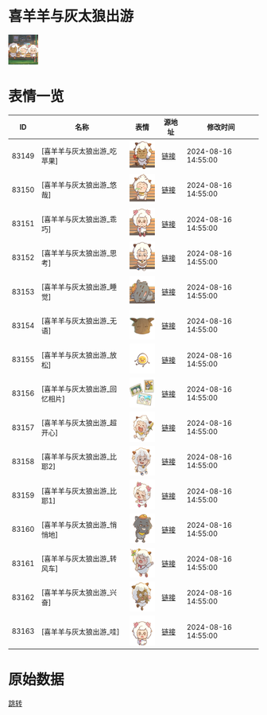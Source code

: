 # 喜羊羊与灰太狼出游

<img src="./cover.png" height="60" alt="cover" />

# 表情一览

|ID|名称|表情|源地址|修改时间|
|----|----|----|----|----|
|83149|[喜羊羊与灰太狼出游_吃苹果]|<img src="./pic/083149_%5B喜羊羊与灰太狼出游_吃苹果%5D.png" height="60" alt="吃苹果"/>|[链接](https://i0.hdslb.com/bfs/garb/5d7a3becd46e42c12870aa17f7ceb5a67ed2aa19.png)|2024-08-16 14:55:00|
|83150|[喜羊羊与灰太狼出游_悠哉]|<img src="./pic/083150_%5B喜羊羊与灰太狼出游_悠哉%5D.png" height="60" alt="悠哉"/>|[链接](https://i0.hdslb.com/bfs/garb/e5c089d95224c1a7614d90c29d46f24efff43198.png)|2024-08-16 14:55:00|
|83151|[喜羊羊与灰太狼出游_乖巧]|<img src="./pic/083151_%5B喜羊羊与灰太狼出游_乖巧%5D.png" height="60" alt="乖巧"/>|[链接](https://i0.hdslb.com/bfs/garb/de5d27091c5ba0bf755e1880a924da29910ede0b.png)|2024-08-16 14:55:00|
|83152|[喜羊羊与灰太狼出游_思考]|<img src="./pic/083152_%5B喜羊羊与灰太狼出游_思考%5D.png" height="60" alt="思考"/>|[链接](https://i0.hdslb.com/bfs/garb/171eec027ba0e7ba30ed0958ed5fb03851786977.png)|2024-08-16 14:55:00|
|83153|[喜羊羊与灰太狼出游_睡觉]|<img src="./pic/083153_%5B喜羊羊与灰太狼出游_睡觉%5D.png" height="60" alt="睡觉"/>|[链接](https://i0.hdslb.com/bfs/garb/cc3c385946271796d5df0119151ea3c2c44af4cd.png)|2024-08-16 14:55:00|
|83154|[喜羊羊与灰太狼出游_无语]|<img src="./pic/083154_%5B喜羊羊与灰太狼出游_无语%5D.png" height="60" alt="无语"/>|[链接](https://i0.hdslb.com/bfs/garb/9d5d51aa3ff754b551cf7c253b71342ad6fc3542.png)|2024-08-16 14:55:00|
|83155|[喜羊羊与灰太狼出游_放松]|<img src="./pic/083155_%5B喜羊羊与灰太狼出游_放松%5D.png" height="60" alt="放松"/>|[链接](https://i0.hdslb.com/bfs/garb/0e51653f3598dcd6c2bbcdf0eb01f003c65b117e.png)|2024-08-16 14:55:00|
|83156|[喜羊羊与灰太狼出游_回忆相片]|<img src="./pic/083156_%5B喜羊羊与灰太狼出游_回忆相片%5D.png" height="60" alt="回忆相片"/>|[链接](https://i0.hdslb.com/bfs/garb/39856bc28e994009167eae984cad1774ae55ffb8.png)|2024-08-16 14:55:00|
|83157|[喜羊羊与灰太狼出游_超开心]|<img src="./pic/083157_%5B喜羊羊与灰太狼出游_超开心%5D.png" height="60" alt="超开心"/>|[链接](https://i0.hdslb.com/bfs/garb/f4e7239e50a91b6b07bc4a15a2a70c4d905cedbd.png)|2024-08-16 14:55:00|
|83158|[喜羊羊与灰太狼出游_比耶2]|<img src="./pic/083158_%5B喜羊羊与灰太狼出游_比耶2%5D.png" height="60" alt="比耶2"/>|[链接](https://i0.hdslb.com/bfs/garb/18e8ff47f40dbdc5024f33b993ab77e7f0d434e8.png)|2024-08-16 14:55:00|
|83159|[喜羊羊与灰太狼出游_比耶1]|<img src="./pic/083159_%5B喜羊羊与灰太狼出游_比耶1%5D.png" height="60" alt="比耶1"/>|[链接](https://i0.hdslb.com/bfs/garb/f811c6984b0934b3b65ec7f987197d7c293fa2e4.png)|2024-08-16 14:55:00|
|83160|[喜羊羊与灰太狼出游_悄悄地]|<img src="./pic/083160_%5B喜羊羊与灰太狼出游_悄悄地%5D.png" height="60" alt="悄悄地"/>|[链接](https://i0.hdslb.com/bfs/garb/d5d955ba81e75fe58fee88202d6b4fd061693aad.png)|2024-08-16 14:55:00|
|83161|[喜羊羊与灰太狼出游_转风车]|<img src="./pic/083161_%5B喜羊羊与灰太狼出游_转风车%5D.png" height="60" alt="转风车"/>|[链接](https://i0.hdslb.com/bfs/garb/0b2f33ce5eb15c76fb750b78367a3ef2bd66f893.png)|2024-08-16 14:55:00|
|83162|[喜羊羊与灰太狼出游_兴奋]|<img src="./pic/083162_%5B喜羊羊与灰太狼出游_兴奋%5D.png" height="60" alt="兴奋"/>|[链接](https://i0.hdslb.com/bfs/garb/1dc928618eeb805d3f37859f6c80076b5b9621cf.png)|2024-08-16 14:55:00|
|83163|[喜羊羊与灰太狼出游_哇]|<img src="./pic/083163_%5B喜羊羊与灰太狼出游_哇%5D.png" height="60" alt="哇"/>|[链接](https://i0.hdslb.com/bfs/garb/5502df77330d8d9f54ffe1adb1a1c44ac56f9587.png)|2024-08-16 14:55:00|

# 原始数据

[跳转](./raw.json)

